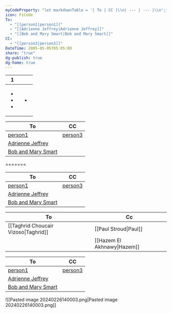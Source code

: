 ```yaml
---
myCodeProperty: "let markdownTable = '| To | CC |\\n| --- | --- |\\n';function extractText(item) {    if (!item) return '';    const match = item.match(/\\[\\[(?:[^\\]\\|]*\\|)?([^\\]]+)\\]\\]/);    return match ? match[1] : item;}const { To, CC } = dv.current().file.frontmatter;const maxCount = Math.max(To?.length || 0, CC?.length || 0);for (let i = 0; i < maxCount; i++) {    const toItem = To && i < To.length ? '[[' + extractText(To[i]) + '|' + extractText(To[i]) + ']]': '';    const ccItem = CC && i < CC.length ? '[[' + extractText(CC[i]) + '|' + extractText(CC[i]) + ']]': '';    markdownTable += `| ${toItem} | ${ccItem} |\\n`;}dv.paragraph(markdownTable);"
icon: FiCode
To:
  - "[[person1|person1]]"
  - "[[Adrienne Jeffrey|Adrienne Jeffrey]]"
  - "[[Bob and Mary Smart|Bob and Mary Smart]]"
CC:
  - "[[person3|person3]]"
DateTime: 2005-05-05T05:05:00
share: "true"
dg-publish: true
dg-home: true
---
```

<div><table class="dataview table-view-table"><thead class="table-view-thead"><tr class="table-view-tr-header"><th class="table-view-th"><span></span><span class="dataview small-text">1</span></th><th class="table-view-th"><span></span></th></tr></thead><tbody class="table-view-tbody"><tr><td><ul class="dataview dataview-ul dataview-result-list-ul"><li class="dataview-result-list-li"><span></span></li><li class="dataview-result-list-li"><span></span></li><li class="dataview-result-list-li"><span></span></li></ul></td><td><ul class="dataview dataview-ul dataview-result-list-ul"><li class="dataview-result-list-li"><span></span></li></ul></td></tr></tbody></table></div> 

<p><span style="overflow-x: auto;"><table>
<thead>
<tr>
<th>To</th>
<th>CC</th>
</tr>
</thead>
<tbody>
<tr>
<td><a data-href="person1" href="person1" class="internal-link" target="_blank" rel="noopener">person1</a></td>
<td><a data-href="person3" href="person3" class="internal-link" target="_blank" rel="noopener">person3</a></td>
</tr>
<tr>
<td><a data-href="Adrienne Jeffrey" href="Adrienne Jeffrey" class="internal-link" target="_blank" rel="noopener">Adrienne Jeffrey</a></td>
<td></td>
</tr>
<tr>
<td><a data-href="Bob and Mary Smart" href="Bob and Mary Smart" class="internal-link" target="_blank" rel="noopener">Bob and Mary Smart</a></td>
<td></td>
</tr>
</tbody>
</table></span></p>
=======


<p><span style="overflow-x: auto;"><table>
<thead>
<tr>
<th>To</th>
<th>CC</th>
</tr>
</thead>
<tbody>
<tr>
<td><a data-href="person1" href="person1" class="internal-link" target="_blank" rel="noopener">person1</a></td>
<td><a data-href="person3" href="person3" class="internal-link" target="_blank" rel="noopener">person3</a></td>
</tr>
<tr>
<td><a data-href="Adrienne Jeffrey" href="Adrienne Jeffrey" class="internal-link" target="_blank" rel="noopener">Adrienne Jeffrey</a></td>
<td></td>
</tr>
<tr>
<td><a data-href="Bob and Mary Smart" href="Bob and Mary Smart" class="internal-link" target="_blank" rel="noopener">Bob and Mary Smart</a></td>
<td></td>
</tr>
</tbody>
</table></span></p>


| To                                   | Cc                          |    
| ------------------------------------ | --------------------------- | 
| [[Taghrid Choucair Vizoso\|Taghrid]] | [[Paul Stroud\|Paul]]       |  
|                                      | [[Hazem El Akhnawy\|Hazem]] |
<p><span style="overflow-x: auto;"><table>
<thead>
<tr>
<th>To</th>
<th>CC</th>
</tr>
</thead>
<tbody>
<tr>
<td><a data-href="person1" href="person1" class="internal-link" target="_blank" rel="noopener">person1</a></td>
<td><a data-href="person3" href="person3" class="internal-link" target="_blank" rel="noopener">person3</a></td>
</tr>
<tr>
<td><a data-href="Adrienne Jeffrey" href="Adrienne Jeffrey" class="internal-link" target="_blank" rel="noopener">Adrienne Jeffrey</a></td>
<td></td>
</tr>
<tr>
<td><a data-href="Bob and Mary Smart" href="Bob and Mary Smart" class="internal-link" target="_blank" rel="noopener">Bob and Mary Smart</a></td>
<td></td>
</tr>
</tbody>
</table></span></p>

![[Pasted image 20240226140003.png|Pasted image 20240226140003.png]]